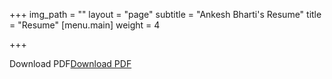 +++
img_path = ""
layout = "page"
subtitle = "Ankesh Bharti's Resume"
title = "Resume"
[menu.main]
weight = 4

+++
<object data='https://raw.githubusercontent.com/shermisaurus/ankeshb/17627a03edafcd801bbca77fb6be7e4b51bb75d7/content/resume/Ankesh_Bharti_s_Resume.pdf' 
        type='application/pdf' 
        width='100%' 
        height='100%'>
</object>
<p>Download PDF<a href="https://raw.githubusercontent.com/shermisaurus/ankeshb/17627a03edafcd801bbca77fb6be7e4b51bb75d7/content/resume/Ankesh_Bharti_s_Resume.pdf">Download PDF</a></p>